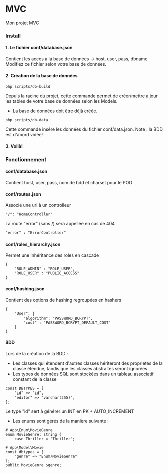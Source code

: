 # MVC
Mon projet MVC

### Install
#### 1. Le fichier conf/database.json
Contient les accès à la base de données -> host, user, pass, dbname
Modifiez ce fichier selon votre base de données.
#### 2. Création de la base de données
```php scripts/db-build```

Depuis la racine du projet, cette commande permet de créer/mettre à jour les tables de votre base de données selon les Models. 
* La base de données doit être déjà créée.

```php scripts/db-data```

Cette commande insére les données du fichier conf/data.json. Note : la BDD est d'abord vidée!

#### 3. Voilà!

### Fonctionnement
#### conf/database.json
Contient host, user, pass, nom de bdd et charset pour le POO
#### conf/routes.json
Associe une uri à un controlleur
```
"/": "HomeController"
```
La route "error" (sans /) sera appellée en cas de 404
```
"error" : "ErrorController"
```
#### conf/roles_hierarchy.json
Permet une inhéritance des roles en cascade
```
{
    "ROLE_ADMIN" : "ROLE_USER",
    "ROLE_USER" : "PUBLIC_ACCESS"
}
```
#### conf/hashing.json
Contient des options de hashing regroupées en hashers
```
{
    "User": {
        "algorithm": "PASSWORD_BCRYPT",
        "cost" : "PASSWORD_BCRYPT_DEFAULT_COST"
    }
}
```

#### BDD
Lors de la création de la BDD : 
* Les classes qui étendent d'autres classes hériteront des propriétés de la classe étendue, tandis que les classes abstraites seront ignorées.
* Les types de données SQL sont stockées dans un tableau associatif constant de la classe
```
const DBTYPES = [
    "id" => "id",
    "editor" => "varchar(255)",
];
```
Le type "id" sert à générer un INT en PK + AUTO_INCREMENT
* Les enums sont gérés de la manière suivante : 
```
# App\Enum\MovieGenre
enum MovieGenre: string {
    case Thriller = "Thriller";

# App\Model\Movie
const dbtypes = [
    "genre" => "Enum/MovieGenre"
];
public MovieGenre $genre;
```


